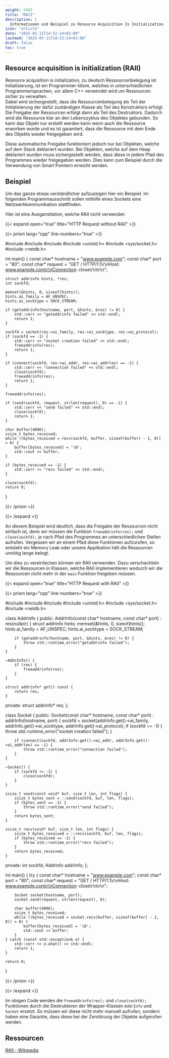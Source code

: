 ```yaml
---
weight: 5502
title: "RAII"
description: |
  Informationen und Beispiel zu Resource Acquisition Is Initialization (RAII).
icon: "article"
date: "2025-03-11T14:52:24+01:00"
lastmod: "2025-03-11T14:52:24+01:00"
draft: false
toc: true
---
```


## Resource acquisition is initialization (RAII)

Resource acquisition is initialization, zu deutsch Ressourcenbelegung ist
Initialisierung, ist ein Programmier-Idiom, welches in unterschiedlichen
Programmiersprachen, vor allem C++ verwendet wird um Ressourcen sicher zu
verwalten.  
Dabei wird sichergestellt, dass die Ressourcenbelegung als Teil der
Initialisierung der dafür zuständigen Klasse als Teil des Konstruktors erfolgt.
Die Freigabe der Ressourcen erfolgt dann als Teil des Destruktors. Dadurch wird
die Ressource klar an den Lebenszyklus des Objektes gebunden. So kann das Objekt
nur erstellt werden kann wenn auch die Ressource erworben wurde und es
ist garantiert, dass die Ressource mit dem Ende des Objekts wieder freigegeben
wird.

Diese automatische Freigabe funktioniert jedoch nur bei Objekten, welche auf
dem Stack deklariert wurden. Bei Objekten, welche auf dem Heap deklariert wurden
muss sichergestellt werden, dass diese in jedem Pfad des Programmes wieder
freigegeben werden. Dies kann zum Beispiel durch die Verwendung von Smart
Pointern erreicht werden.

## Beispiel

Um das ganze etwas verständlicher aufzuzeigen hier ein Beispiel. Im folgenden
Programmausschnitt sollen mithilfe eines Sockets eine Netzwerkkommunikation
stattfinden.

Hier ist eine Ausgansitation, welche RAII nicht verwendet:

{{< expand open="true" title="HTTP Request without RAII" >}}

{{< prism lang="cpp" line-numbers="true" >}}

#include <iostream>
#include <string>
#include <cstring>
#include <unistd.h>
#include <sys/socket.h>
#include <netdb.h>

int main() {
    const char* hostname = "www.example.com";
    const char* port = "80";
    const char* request = "GET / HTTP/1.1\r\nHost: www.example.com\r\nConnection: close\r\n\r\n";

    struct addrinfo hints, *res;
    int sockfd;

    memset(&hints, 0, sizeof(hints));
    hints.ai_family = AF_UNSPEC;
    hints.ai_socktype = SOCK_STREAM;

    if (getaddrinfo(hostname, port, &hints, &res) != 0) {
        std::cerr << "getaddrinfo failed" << std::endl;
        return 1;
    }

    sockfd = socket(res->ai_family, res->ai_socktype, res->ai_protocol);
    if (sockfd == -1) {
        std::cerr << "socket creation failed" << std::endl;
        freeaddrinfo(res);
        return 1;
    }

    if (connect(sockfd, res->ai_addr, res->ai_addrlen) == -1) {
        std::cerr << "connection failed" << std::endl;
        close(sockfd);
        freeaddrinfo(res);
        return 1;
    }

    freeaddrinfo(res);

    if (send(sockfd, request, strlen(request), 0) == -1) {
        std::cerr << "send failed" << std::endl;
        close(sockfd);
        return 1;
    }

    char buffer[4096];
    ssize_t bytes_received;
    while ((bytes_received = recv(sockfd, buffer, sizeof(buffer) - 1, 0)) > 0) {
        buffer[bytes_received] = '\0';
        std::cout << buffer;
    }

    if (bytes_received == -1) {
        std::cerr << "recv failed" << std::endl;
    }

    close(sockfd);
    return 0;
}

{{< /prism >}}

{{< /expand >}}

An diesem Beispiel wird deutlich, dass die Freigabe der Ressourcen nicht einfach
ist, denn wir müssen die Funktion `freeaddrinfo(res);` und `close(sockfd);`
je nach Pfad des Programmes an unterschiedlichen Stellen aufrufen. Vergessen
wir an einem Pfad diese Funktionen aufzurufen, so entsteht ein Memory Leak oder
unsere Applikation hält die Ressourcen unnötig lange belegt.

Um dies zu vereinfachen können wir RAII verwenden. Dazu verschachteln wir die
Ressourcen in Klassen, welche RAII implementieren wodurch wir die Ressourcen
nicht mehr in der `main` Funktion freigeben müssen.

{{< expand open="true" title="HTTP Request with RAII" >}}

{{< prism lang="cpp" line-numbers="true" >}}

#include <iostream>
#include <string>
#include <cstring>
#include <unistd.h>
#include <sys/socket.h>
#include <netdb.h>

class AddrInfo {
public:
    AddrInfo(const char* hostname, const char* port) : res(nullptr) {
        struct addrinfo hints;
        memset(&hints, 0, sizeof(hints));
        hints.ai_family = AF_UNSPEC;
        hints.ai_socktype = SOCK_STREAM;

        if (getaddrinfo(hostname, port, &hints, &res) != 0) {
            throw std::runtime_error("getaddrinfo failed");
        }
    }

    ~AddrInfo() {
        if (res) {
            freeaddrinfo(res);
        }
    }

    struct addrinfo* get() const {
        return res;
    }

private:
    struct addrinfo* res;
};

class Socket {
public:
    Socket(const char* hostname, const char* port) : addrInfo(hostname, port) {
        sockfd = socket(addrInfo.get()->ai_family, addrInfo.get()->ai_socktype, addrInfo.get()->ai_protocol);
        if (sockfd == -1) {
            throw std::runtime_error("socket creation failed");
        }

        if (connect(sockfd, addrInfo.get()->ai_addr, addrInfo.get()->ai_addrlen) == -1) {
            throw std::runtime_error("connection failed");
        }
    }

    ~Socket() {
        if (sockfd != -1) {
            close(sockfd);
        }
    }

    ssize_t send(const void* buf, size_t len, int flags) {
        ssize_t bytes_sent = ::send(sockfd, buf, len, flags);
        if (bytes_sent == -1) {
            throw std::runtime_error("send failed");
        }
        return bytes_sent;
    }

    ssize_t recv(void* buf, size_t len, int flags) {
        ssize_t bytes_received = ::recv(sockfd, buf, len, flags);
        if (bytes_received == -1) {
            throw std::runtime_error("recv failed");
        }
        return bytes_received;
    }

private:
    int sockfd;
    AddrInfo addrInfo;
};

int main() {
    try {
        const char* hostname = "www.example.com";
        const char* port = "80";
        const char* request = "GET / HTTP/1.1\r\nHost: www.example.com\r\nConnection: close\r\n\r\n";

        Socket socket(hostname, port);
        socket.send(request, strlen(request), 0);

        char buffer[4096];
        ssize_t bytes_received;
        while ((bytes_received = socket.recv(buffer, sizeof(buffer) - 1, 0)) > 0) {
            buffer[bytes_received] = '\0';
            std::cout << buffer;
        }
    } catch (const std::exception& e) {
        std::cerr << e.what() << std::endl;
        return 1;
    }

    return 0;
}

{{< /prism >}}

{{< /expand >}}

Im obigen Code werden die `freeaddrinfo(res);` und `close(sockfd);` Funktionen
durch die Destruktoren der Wrapper-Klassen `AddrInfo` und `Socket` ersetzt. So
müssen wir diese nicht mehr manuell aufrufen, sondern haben eine Garantie, dass
diese bei der Zerstörung der Objekte aufgerufen werden.

## Ressourcen

[RAII - Wikipedia][raii-wiki]  

[raii-wiki]: https://de.wikipedia.org/wiki/Ressourcenbelegung_ist_Initialisierung
